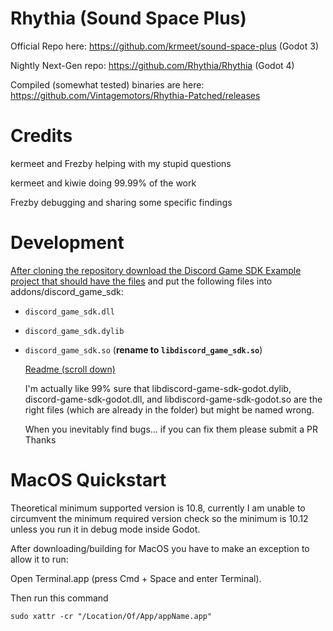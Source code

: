 # Rhythia (Sound Space Plus) 

Official Repo here: https://github.com/krmeet/sound-space-plus (Godot 3)

Nightly Next-Gen repo: https://github.com/Rhythia/Rhythia (Godot 4)

Compiled (somewhat tested) binaries are here: https://github.com/Vintagemotors/Rhythia-Patched/releases

# Credits 
  kermeet and Frezby helping with my stupid questions 
  
  kermeet and kiwie doing 99.99% of the work 

  Frezby debugging and sharing some specific findings 
  

# Development <a href="dev-title" id="dev"/>
After cloning the repository download the Discord Game SDK [Example project that should have the files](https://github.com/samsface/godot-discord-game-sdk/archive/refs/heads/master.zip) and put the following files into addons/discord_game_sdk:  
- `discord_game_sdk.dll`  
- `discord_game_sdk.dylib`  
- `discord_game_sdk.so` (__rename to `libdiscord_game_sdk.so`__)

  [Readme (scroll down)](https://github.com/Vintagemotors/Rhythia-Patched/tree/main/addons/discord_game_sdk#readme)

  I'm actually like 99% sure that libdiscord-game-sdk-godot.dylib, discord-game-sdk-godot.dll, and libdiscord-game-sdk-godot.so are the right files (which are already in the folder) but might be named wrong.
  
  When you inevitably find bugs... if you can fix them please submit a PR Thanks 

# MacOS Quickstart 

Theoretical minimum supported version is 10.8, currently I am unable to circumvent the minimum required version check so the minimum is 10.12 unless you run it in debug mode inside Godot.  

After downloading/building for MacOS you have to make an exception to allow it to run: 

 Open Terminal.app (press Cmd + Space and enter Terminal).
 
 Then run this command 
    
 `sudo xattr -cr "/Location/Of/App/appName.app"`

